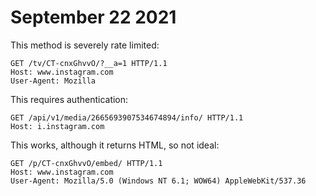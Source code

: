# September 22 2021

This method is severely rate limited:

~~~
GET /tv/CT-cnxGhvvO/?__a=1 HTTP/1.1
Host: www.instagram.com
User-Agent: Mozilla
~~~

This requires authentication:

~~~
GET /api/v1/media/2665693907534674894/info/ HTTP/1.1
Host: i.instagram.com
~~~

This works, although it returns HTML, so not ideal:

~~~
GET /p/CT-cnxGhvvO/embed/ HTTP/1.1
Host: www.instagram.com
User-Agent: Mozilla/5.0 (Windows NT 6.1; WOW64) AppleWebKit/537.36
~~~
